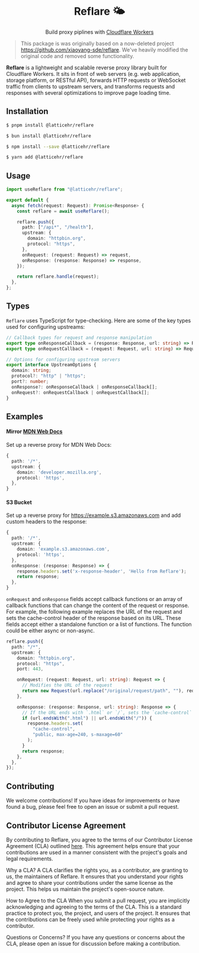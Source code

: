 <h1 align="center">
  Reflare 🌤️
</h1>

<p align="center">
Build proxy piplines with <a href="https://workers.cloudflare.com/">Cloudflare Workers</a>
</p>

> This package is was originally based on a now-deleted project https://github.com/xiaoyang-sde/reflare. We've heavily modified the original code and removed some functionality.

**Reflare** is a lightweight and scalable reverse proxy library built for Cloudflare Workers. It sits in front of web servers (e.g. web application, storage platform, or RESTful API), forwards HTTP requests or WebSocket traffic from clients to upstream servers, and transforms requests and responses with several optimizations to improve page loading time.

## Installation

```bash
$ pnpm install @latticehr/reflare
```

```bash
$ bun install @latticehr/reflare
```

```bash
$ npm install --save @latticehr/reflare
```

```bash
$ yarn add @latticehr/reflare
```

## Usage

```typescript
import useReflare from "@latticehr/reflare";

export default {
  async fetch(request: Request): Promise<Response> {
    const reflare = await useReflare();

    reflare.push({
      path: ["/api*", "/health"],
      upstream: {
        domain: "httpbin.org",
        protocol: "https",
      },
      onRequest: (request: Request) => request,
      onResponse: (response: Response) => response,
    });

    return reflare.handle(request);
  },
};
```

## Types

`Reflare` uses TypeScript for type-checking. Here are some of the key types used for configuring upstreams:

```ts
// Callback types for request and response manipulation
export type onResponseCallback = (response: Response, url: string) => Response;
export type onRequestCallback = (request: Request, url: string) => Request;

// Options for configuring upstream servers
export interface UpstreamOptions {
  domain: string;
  protocol?: "http" | "https";
  port?: number;
  onResponse?: onResponseCallback | onResponseCallback[];
  onRequest?: onRequestCallback | onRequestCallback[];
}
```

## Examples

#### Mirror [MDN Web Docs](https://developer.mozilla.org/en-US/)

Set up a reverse proxy for MDN Web Docs:

```typescript
{
  path: '/*',
  upstream: {
    domain: 'developer.mozilla.org',
    protocol: 'https',
  },
}
```

#### S3 Bucket

Set up a reverse proxy for https://example.s3.amazonaws.com and add custom headers to the response:

```typescript
{
  path: '/*',
  upstream: {
    domain: 'example.s3.amazonaws.com',
    protocol: 'https',
  },
  onResponse: (response: Response) => {
    response.headers.set('x-response-header', 'Hello from Reflare');
    return response;
  },
}
```

`onRequest` and `onResponse` fields accept callback functions or an array of callback functions that can change the content of the request or response. For example, the following example replaces the URL of the request and sets the cache-control header of the response based on its URL. These fields accept either a standalone function or a list of functions. The function could be either async or non-async.

```typescript
reflare.push({
  path: "/*",
  upstream: {
    domain: "httpbin.org",
    protocol: "https",
    port: 443,

    onRequest: (request: Request, url: string): Request => {
      // Modifies the URL of the request
      return new Request(url.replace("/original/request/path", ""), request);
    },

    onResponse: (response: Response, url: string): Response => {
      // If the URL ends with `.html` or `/`, sets the `cache-control` header
      if (url.endsWith(".html") || url.endsWith("/")) {
        response.headers.set(
          "cache-control",
          "public, max-age=240, s-maxage=60"
        );
      }
      return response;
    },
  },
});
```

## Contributing

We welcome contributions! If you have ideas for improvements or have found a bug, please feel free to open an issue or submit a pull request.

## Contributor License Agreement

By contributing to Reflare, you agree to the terms of our Contributor License Agreement (CLA) outlined [here](CLA_DOCUMENT.md). This agreement helps ensure that your contributions are used in a manner consistent with the project's goals and legal requirements.

Why a CLA?
A CLA clarifies the rights you, as a contributor, are granting to us, the maintainers of Reflare. It ensures that you understand your rights and agree to share your contributions under the same license as the project. This helps us maintain the project's open-source nature.

How to Agree to the CLA
When you submit a pull request, you are implicitly acknowledging and agreeing to the terms of the CLA. This is a standard practice to protect you, the project, and users of the project. It ensures that the contributions can be freely used while protecting your rights as a contributor.

Questions or Concerns?
If you have any questions or concerns about the CLA, please open an issue for discussion before making a contribution.

